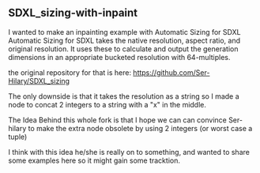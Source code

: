 ## SDXL_sizing-with-inpaint 

I wanted to make an inpainting example with Automatic Sizing for SDXL 
Automatic Sizing for SDXL takes the native resolution, aspect ratio, and original resolution. It uses these to calculate and output the generation dimensions in an appropriate bucketed resolution with 64-multiples. 

the original repository for that is here: https://github.com/Ser-Hilary/SDXL_sizing

The only downside is that it takes the resolution as a string so I made a node to concat 2 integers to a string with a "x" in the middle.

The Idea Behind this whole fork is that I hope we can can convince Ser-hilary to make the extra node obsolete by using 2 integers (or worst case a tuple)


I think with this idea he/she is really on to something, and wanted to share some examples here so it might gain some tracktion.

